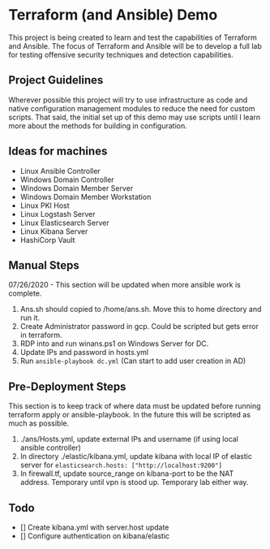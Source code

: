 # Terraform (and Ansible) Demo

This project is being created to learn and test the capabilities of Terraform and Ansible. The focus of Terraform and Ansible will be to develop a full lab for testing offensive security techniques and detection capabilities. 

## Project Guidelines

Wherever possible this project will try to use infrastructure as code and native configuration management modules to reduce the need for custom scripts. That said, the initial set up of this demo may use scripts until I learn more about the methods for building in configuration. 


## Ideas for machines

* Linux Ansible Controller
* Windows Domain Controller
* Windows Domain Member Server
* Windows Domain Member Workstation
* Linux PKI Host
* Linux Logstash Server
* Linux Elasticsearch Server
* Linux Kibana Server
* HashiCorp Vault


## Manual Steps
07/26/2020 - This section will be updated when more ansible work is complete.

1. Ans.sh should copied to /home/ans.sh. Move this to home directory and run it.
2. Create Administrator password in gcp. Could be scripted but gets error in terraform.
3. RDP into and run winans.ps1 on Windows Server for DC.
4. Update IPs and password in hosts.yml
5. Run ```ansible-playbook dc.yml``` (Can start to add user creation in AD)


## Pre-Deployment Steps
This section is to keep track of where data must be updated before running terraform apply or ansible-playbook. In the future this will be scripted as much as possible.
1. ./ans/Hosts.yml, update external IPs and username (if using local ansible controller)
2. In directory ./elastic/kibana.yml, update kibana with local IP of elastic server for ```elasticsearch.hosts: ["http://localhost:9200"]```
3. In firewall.tf, update source_range on kibana-port to be the NAT address. Temporary until vpn is stood up. Temporary lab either way. 


## Todo
- [] Create kibana.yml with server.host update
- [] Configure authentication on kibana/elastic 

